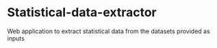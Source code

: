 # Statistical-data-extractor
Web application to extract statistical data from the datasets provided as inputs

